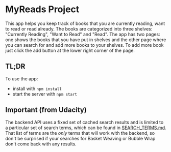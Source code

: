 # MyReads Project

This app helps you keep track of books that you are currently reading, want to read or read already. The books are categorized into three shelves: "Currently Reading", "Want to Read" and "Read". The app has two pages: one shows the books that you have put in shelves and the other page where you can search for and add more books to your shelves.
To add more book just click the add button at the lower right corner of the page.

## TL;DR

To use the app:

* install with `npm install`
* start the server with `npm start`

## Important (from Udacity)
The backend API uses a fixed set of cached search results and is limited to a particular set of search terms, which can be found in [SEARCH_TERMS.md](SEARCH_TERMS.md). That list of terms are the _only_ terms that will work with the backend, so don't be surprised if your searches for Basket Weaving or Bubble Wrap don't come back with any results.

